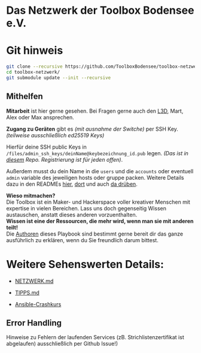  Das Netzwerk der Toolbox Bodensee e.V.
==============================

# Git hinweis

```bash
git clone --recursive https://github.com/ToolboxBodensee/toolbox-netzwerk.git
cd toolbox-netzwerk/
git submodule update --init --recursive
```

 Mithelfen
------------

**Mitarbeit** ist hier gerne gesehen. Bei Fragen gerne auch den [L3D](https://chaos.social/@l3d), Mart, Alex oder Max ansprechen.

**Zugang zu Geräten** gibt es *(mit ausnahme der Switche)* per SSH Key. *(teilweise ausschließlich ed25519 Keys)*<br/>

Hierfür deine SSH public Keys in ``/files/admin_ssh_keys/deinName@keybezeichnung_id.pub`` legen. *(Das ist in [diesem](https://gitea.see-base.de/toolbox/ssh-public-keys.git) Repo. Registrierung ist für jeden offen)*.<br/>

Außerdem musst du dein Name in die ``users`` und die ``accounts`` oder eventuell ``admin`` variable des jeweiligen hosts oder gruppe packen. Weitere Details dazu in den READMEs [hier](https://github.com/chaos-bodensee/role_sshd/blob/master/README.md), [dort](https://github.com/ffbsee/role-ssh_authorized_keys/blob/master/README.md) und auch [da drüben](https://gitea.see-base.de/toolbox/ssh-public-keys/src/branch/master/README.md).<br/>


**Wieso mitmachen?**<br/>
Die Toolbox ist ein Maker- und Hackerspace voller kreativer Menschen mit expertise in vielen Bereichen. Lass uns doch gegenseitig Wissen austauschen, anstatt dieses anderen vorzuenthalten.<br/>
**Wissen ist eine der Ressourcen, die mehr wird, wenn man sie mit anderen teilt!**<br/>
Die [Authoren](https://github.com/ToolboxBodensee/toolbox-netzwerk/graphs/contributors) dieses Playbook sind bestimmt gerne bereit dir das ganze ausführlich zu erklären, wenn du Sie freundlich darum bittest.

 Weitere Sehenswerten Details:
==================

* [NETZWERK.md](https://github.com/ToolboxBodensee/toolbox-netzwerk/blob/master/NETZWERK.md)
* [TIPPS.md](https://github.com/ToolboxBodensee/toolbox-netzwerk/blob/master/TIPPS.md)

* [Ansible-Crashkurs](https://media.ccc.de/v/gpn16-7574-ansible_crashkurs)

 Error Handling
-------------------------

Hinweise zu Fehlern der laufenden Services (zB. Strichlistenzertifikat ist abgelaufen) ausschließlich per Github Issue!)
